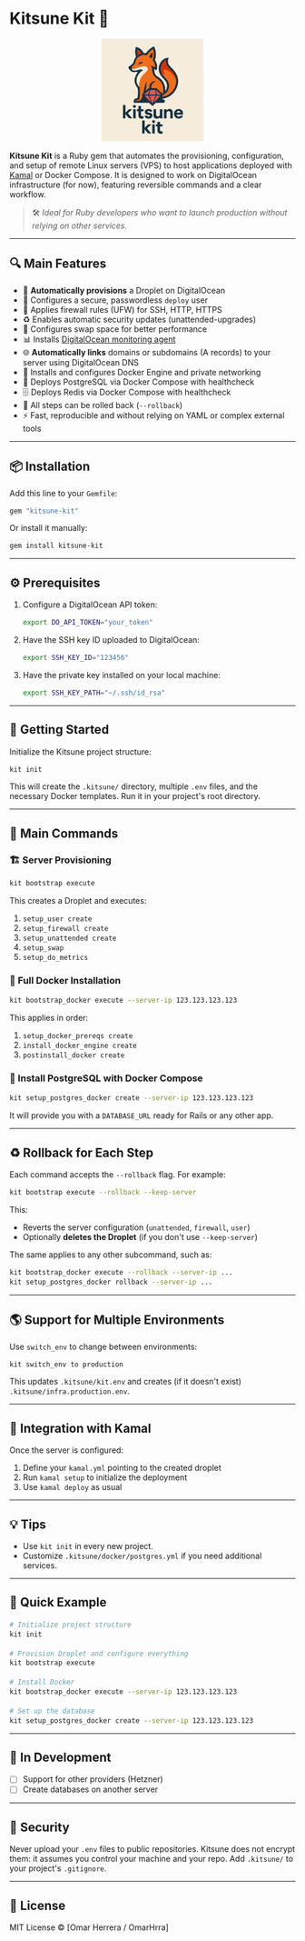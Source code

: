 # Kitsune Kit 🦊

<p align="center">
   <img src="kitsune-kit-logo.jpg" alt="Kitsune Logo" width="180"/>
</p>

**Kitsune Kit** is a Ruby gem that automates the provisioning, configuration, and setup of remote Linux servers (VPS) to host applications deployed with [Kamal](https://github.com/basecamp/kamal) or Docker Compose. It is designed to work on DigitalOcean infrastructure (for now), featuring reversible commands and a clear workflow.

> 🛠️ *Ideal for Ruby developers who want to launch production without relying on other services.*

---

## 🔍 Main Features

- 🧪 **Automatically provisions** a Droplet on DigitalOcean
- 👤 Configures a secure, passwordless `deploy` user
- 🔐 Applies firewall rules (UFW) for SSH, HTTP, HTTPS
- ♻️ Enables automatic security updates (unattended-upgrades)
- 💾 Configures swap space for better performance
- 📊 Installs [DigitalOcean monitoring agent](https://docs.digitalocean.com/products/monitoring/how-to/install-agent/)
- 🌐 **Automatically links** domains or subdomains (A records) to your server using DigitalOcean DNS
- 🐳 Installs and configures Docker Engine and private networking
- 🐘 Deploys PostgreSQL via Docker Compose with healthcheck
- 🗄️ Deploys Redis via Docker Compose with healthcheck
- 🔄 All steps can be rolled back (`--rollback`)
- ⚡ Fast, reproducible and without relying on YAML or complex external tools

---

## 📦 Installation

Add this line to your `Gemfile`:

```ruby
gem "kitsune-kit"
```

Or install it manually:

```bash
gem install kitsune-kit
```

---

## ⚙️ Prerequisites

1. Configure a DigitalOcean API token:
    ```bash
    export DO_API_TOKEN="your_token"
    ```

2. Have the SSH key ID uploaded to DigitalOcean:
    ```bash
    export SSH_KEY_ID="123456"
    ```

3. Have the private key installed on your local machine:
    ```bash
    export SSH_KEY_PATH="~/.ssh/id_rsa"
    ```

---

## 🚀 Getting Started

Initialize the Kitsune project structure:

```bash
kit init
```

This will create the `.kitsune/` directory, multiple `.env` files, and the necessary Docker templates. Run it in your project's root directory.

---

## 🔧 Main Commands

### 🏗️ Server Provisioning

```bash
kit bootstrap execute
```

This creates a Droplet and executes:

1. `setup_user create`
2. `setup_firewall create`
3. `setup_unattended create`
4. `setup_swap`
5. `setup_do_metrics`

### 🐳 Full Docker Installation

```bash
kit bootstrap_docker execute --server-ip 123.123.123.123
```

This applies in order:

1. `setup_docker_prereqs create`
2. `install_docker_engine create`
3. `postinstall_docker create`

### 🐘 Install PostgreSQL with Docker Compose

```bash
kit setup_postgres_docker create --server-ip 123.123.123.123
```

It will provide you with a `DATABASE_URL` ready for Rails or any other app.

---

## ♻️ Rollback for Each Step

Each command accepts the `--rollback` flag. For example:

```bash
kit bootstrap execute --rollback --keep-server
```

This:
- Reverts the server configuration (`unattended`, `firewall`, `user`)
- Optionally **deletes the Droplet** (if you don't use `--keep-server`)

The same applies to any other subcommand, such as:

```bash
kit bootstrap_docker execute --rollback --server-ip ...
kit setup_postgres_docker rollback --server-ip ...
```

---

## 🌎 Support for Multiple Environments

Use `switch_env` to change between environments:

```bash
kit switch_env to production
```

This updates `.kitsune/kit.env` and creates (if it doesn't exist) `.kitsune/infra.production.env`.

---

## 🔗 Integration with Kamal

Once the server is configured:

1. Define your `kamal.yml` pointing to the created droplet
2. Run `kamal setup` to initialize the deployment
3. Use `kamal deploy` as usual

---

## 💡 Tips

- Use `kit init` in every new project.
- Customize `.kitsune/docker/postgres.yml` if you need additional services.

---

## 📘 Quick Example

```bash
# Initialize project structure
kit init

# Provision Droplet and configure everything
kit bootstrap execute

# Install Docker
kit bootstrap_docker execute --server-ip 123.123.123.123

# Set up the database
kit setup_postgres_docker create --server-ip 123.123.123.123
```

---

## 🧪 In Development

- [ ] Support for other providers (Hetzner)
- [ ] Create databases on another server

---

## 🔐 Security

Never upload your `.env` files to public repositories. Kitsune does not encrypt them: it assumes you control your machine and your repo. Add `.kitsune/` to your project's `.gitignore`.

---

## 📄 License

MIT License © [Omar Herrera / OmarHrra]

